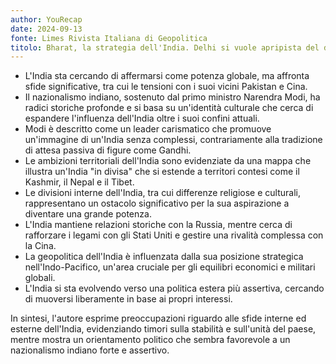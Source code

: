 ```yaml
---
author: YouRecap
date: 2024-09-13
fonte: Limes Rivista Italiana di Geopolitica
titolo: Bharat, la strategia dell'India. Delhi si vuole apripista del dopo-Occidente
---
```


- L'India sta cercando di affermarsi come potenza globale, ma affronta sfide significative, tra cui le tensioni con i suoi vicini Pakistan e Cina.
- Il nazionalismo indiano, sostenuto dal primo ministro Narendra Modi, ha radici storiche profonde e si basa su un'identità culturale che cerca di espandere l'influenza dell'India oltre i suoi confini attuali.
- Modi è descritto come un leader carismatico che promuove un'immagine di un'India senza complessi, contrariamente alla tradizione di attesa passiva di figure come Gandhi.
- Le ambizioni territoriali dell'India sono evidenziate da una mappa che illustra un'India "in divisa" che si estende a territori contesi come il Kashmir, il Nepal e il Tibet.
- Le divisioni interne dell'India, tra cui differenze religiose e culturali, rappresentano un ostacolo significativo per la sua aspirazione a diventare una grande potenza.
- L'India mantiene relazioni storiche con la Russia, mentre cerca di rafforzare i legami con gli Stati Uniti e gestire una rivalità complessa con la Cina.
- La geopolitica dell'India è influenzata dalla sua posizione strategica nell'Indo-Pacifico, un'area cruciale per gli equilibri economici e militari globali.
- L'India si sta evolvendo verso una politica estera più assertiva, cercando di muoversi liberamente in base ai propri interessi.

In sintesi, l'autore esprime preoccupazioni riguardo alle sfide interne ed esterne dell'India, evidenziando timori sulla stabilità e sull'unità del paese, mentre mostra un orientamento politico che sembra favorevole a un nazionalismo indiano forte e assertivo.
